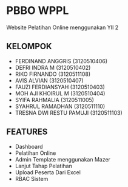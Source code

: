 PBBO WPPL
============================

Website Pelatihan Online menggunakan YII 2

KELOMPOK
--------------

- FERDINAND ANGGRIS (3120510406)
- DEFRI INDRA M (3120510402)
- RIKO FIRNANDO (3120511108)
- AVIS ALVIAN (3120510407)
- FAUZI FERDIANSYAH (3120510403)
- MOH AJI KHOIRUL M (3120510404)
- SYIFA RAHMALIA (3120511005)
- SYAHRUL RAMADHAN (3120511110)
- TRESNA DWI RESTU PAMUJI (3120511103)

	
FEATURES
--------
- Dashboard
- Pelatihan Online
- Admin Template menggunakan Mazer
- Lanjut Tahap Pelatihan
- Upload Peserta Dari Excel
- RBAC Sistem

